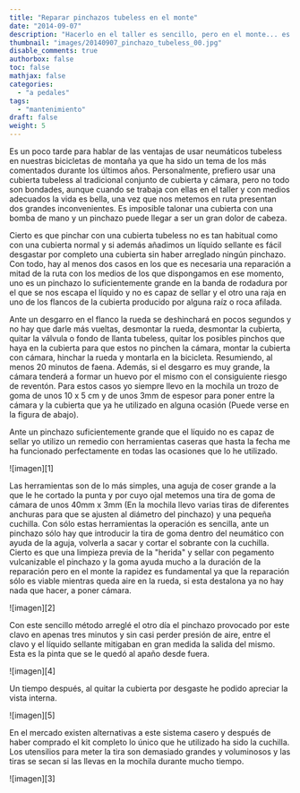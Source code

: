 ```yaml
---
title: "Reparar pinchazos tubeless en el monte"
date: "2014-09-07"
description: "Hacerlo en el taller es sencillo, pero en el monte... es otro cantar, aquí dejo mi método."
thumbnail: "images/20140907_pinchazo_tubeless_00.jpg"
disable_comments: true
authorbox: false
toc: false
mathjax: false
categories:
  - "a pedales"
tags:
  - "mantenimiento"
draft: false
weight: 5
---
```

Es un poco tarde para hablar de las ventajas de usar neumáticos tubeless en nuestras bicicletas de montaña ya que ha sido un tema de los más comentados durante los últimos años. Personalmente, prefiero usar una cubierta tubeless al tradicional conjunto de cubierta y cámara, pero no todo son bondades, aunque cuando se trabaja con ellas en el taller y con medios adecuados la vida es bella, una vez que nos metemos en ruta presentan dos grandes inconvenientes. Es imposible talonar una cubierta con una bomba de mano y un pinchazo puede llegar a ser un gran dolor de cabeza.

Cierto es que pinchar con una cubierta tubeless no es tan habitual como con una cubierta normal y si además añadimos un líquido sellante es fácil desgastar por completo una cubierta sin haber arreglado ningún pinchazo. Con todo, hay al menos dos casos en los que es necesaria una reparación a mitad de la ruta con los medios de los que dispongamos en ese momento, uno es un pinchazo lo suficientemente grande en la banda de rodadura por el que se nos escapa el líquido y no es capaz de sellar y el otro una raja en uno de los flancos de la cubierta producido por alguna raíz o roca afilada.

Ante un desgarro en el flanco la rueda se deshinchará en pocos segundos y no hay que darle más vueltas, desmontar la rueda, desmontar la cubierta, quitar la válvula o fondo de llanta tubeless, quitar los posibles pinchos que haya en la cubierta para que estos no pinchen la cámara, montar la cubierta con cámara, hinchar la rueda y montarla en la bicicleta. Resumiendo, al menos 20 minutos de faena. Además, si el desgarro es muy grande, la cámara tenderá a formar un huevo por el mismo con el consiguiente riesgo de reventón. Para estos casos yo siempre llevo en la mochila un trozo de goma de unos 10 x 5 cm y de unos 3mm de espesor para poner entre la cámara y la cubierta que ya he utilizado en alguna ocasión (Puede verse en la figura de abajo).

Ante un pinchazo suficientemente grande que el líquido no es capaz de sellar yo utilizo un remedio con herramientas caseras que hasta la fecha me ha funcionado perfectamente en todas las ocasiones que lo he utilizado.

![imagen][1]

Las herramientas son de lo más simples, una aguja de coser grande a la que le he cortado la punta y por cuyo ojal metemos una tira de goma de cámara de unos 40mm x 3mm (En la mochila llevo varias tiras de diferentes anchuras para que se ajusten al diámetro del pinchazo) y una pequeña cuchilla. Con sólo estas herramientas la operación es sencilla, ante un pinchazo sólo hay que introducir la tira de goma dentro del neumático con ayuda de la aguja, volverla a sacar y cortar el sobrante con la cuchilla. Cierto es que una limpieza previa de la "herida" y sellar con pegamento vulcanizable el pinchazo y la goma ayuda mucho a la duración de la reparación pero en el monte la rapidez es fundamental ya que la reparación sólo es viable mientras queda aire en la rueda, si esta destalona ya no hay nada que hacer, a poner cámara.

![imagen][2]

Con este sencillo método arreglé el otro día el pinchazo provocado por este clavo en apenas tres minutos y sin casi perder presión de aire, entre el clavo y el líquido sellante mitigaban en gran medida la salida del mismo. Esta es la pinta que se le quedó al apaño desde fuera.

![imagen][4]

Un tiempo después, al quitar la cubierta por desgaste he podido apreciar la vista interna.

![imagen][5]

En el mercado existen alternativas a este sistema casero y después de haber comprado el kit completo lo único que he utilizado ha sido la cuchilla. Los utensilios para meter la tira son demasiado grandes y voluminosos y las tiras se secan si las llevas en la mochila durante mucho tiempo.

![imagen][3]

[11]: /images/20140907_pinchazo_tubeless_01.jpg
[12]: /images/20140907_pinchazo_tubeless_02.jpg
[13]: /images/20140907_pinchazo_tubeless_03.jpg
[14]: /images/20140907_pinchazo_tubeless_04.jpg
[15]: /images/20140907_pinchazo_tubeless_05.jpg